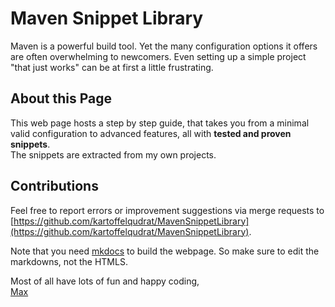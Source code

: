 # Maven Snippet Library

Maven is a powerful build tool. Yet the many configuration options it offers are often overwhelming to newcomers. Even setting up a simple project "that just works" can be at first a little frustrating.

## About this Page

This web page hosts a step by step guide, that takes you from a minimal valid configuration to advanced features, all with **tested and proven snippets**.  
The snippets are extracted from my own projects.

## Contributions

Feel free to report errors or improvement suggestions via merge requests to [https://github.com/kartoffelqudrat/MavenSnippetLibrary](https://github.com/kartoffelqudrat/MavenSnippetLibrary).

Note that you need [mkdocs](https://squidfunk.github.io/mkdocs-material/) to build the webpage. So make sure to edit the markdowns, not the HTMLS.

Most of all have lots of fun and happy coding,  
[Max](https://www.cs.mcgill.ca/~mschie3/)